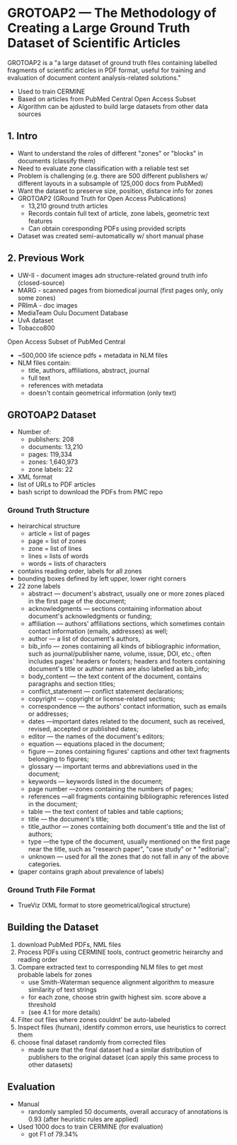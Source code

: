 # GROTOAP2 — The Methodology of Creating a Large Ground Truth Dataset of Scientific Articles

GROTOAP2 is a "a large dataset of ground truth files containing labelled fragments of scientific articles in PDF format, useful for training and evaluation of document content analysis-related solutions."

* Used to train CERMINE
* Based on articles from PubMed Central Open Access Subset
* Algorithm can be ajdusted to build large datasets from other data sources

## 1. Intro
* Want to understand the roles of different "zones" or "blocks" in documents (classify them)
* Need to evaluate zone classification with a reliable test set
* Problem is challenging (e.g. there are 500 different publishers w/ different layouts in a subsample of 125,000 docs from PubMed)
* Want the dataset to preserve size, position, distance info for zones
* GROTOAP2 (GRound Truth for Open Access Publications)
    * 13,210 ground truth articles
    * Records contain full text of article, zone labels, geometric text features
    * Can obtain coresponding PDFs using provided scripts
* Dataset was created semi-automatically w/ short manual phase

## 2. Previous Work
* UW-II - document images adn structure-related ground truth info (closed-source)
* MARG - scanned pages from biomedical journal (first pages only, only some zones)
* PRImA - doc images
* MediaTeam Oulu Document Database
* UvA dataset
* Tobacco800

Open Access Subset of PubMed Central
* ~500,000 life science pdfs + metadata in NLM files
* NLM files contain:
    * title, authors, affiliations, abstract, journal
    * full text
    * references with metadata
    * doesn't contain geometrical information (only text)
    
## GROTOAP2 Dataset
* Number of:
    * publishers: 208
    * documents: 13,210
    * pages: 119,334
    * zones: 1,640,973
    * zone labels: 22
* XML format
* list of URLs to PDF articles
* bash script to download the PDFs from PMC repo

### Ground Truth Structure
* heirarchical structure
    * article = list of pages
    * page = list of zones
    * zone = list of lines
    * lines = lists of words
    * words = lists of characters
 * contains reading order, labels for all zones
 * bounding boxes defined by left upper, lower right corners
 * 22 zone labels
     * abstract — document's abstract, usually one or more zones placed in the first page of the document;
     * acknowledgments — sections containing information about document's acknowledgments or funding;
     * affiliation — authors' affiliations sections, which sometimes contain contact information (emails, addresses) as well;
     * author — a list of document's authors,
     * bib_info — zones containing all kinds of bibliographic information, such as journal/publisher name, volume, issue, DOI, etc.; often includes pages' headers or footers; headers and footers containing document's title or author names are also labelled as bib_info;
     * body_content — the text content of the document, contains paragraphs and section titles;
     * conflict_statement — conflict statement declarations;
     * copyright — copyright or license-related sections;
     * correspondence — the authors' contact information, such as emails or addresses;
     * dates —important dates related to the document, such as received, revised, accepted or published dates;
     * editor — the names of the document's editors;
     * equation — equations placed in the document;
     * figure — zones containing figures' captions and other text fragments belonging to figures;
     * glossary — important terms and abbreviations used in the document;
     * keywords — keywords listed in the document;
     * page number —zones containing the numbers of pages;
     * references —all fragments containing bibliographic references listed in the document;
     * table — the text content of tables and table captions;
     * title — the document's title;
     * title_author — zones containing both document's title and the list of authors;
     * type —the type of the document, usually mentioned on the first page near the title, such as "research paper", "case study" or * "editorial";
     * unknown — used for all the zones that do not fall in any of the above categories.
* (paper contains graph about prevalence of labels)
### Ground Truth File Format
* TrueViz (XML format to store geometrical/logical structure)

## Building the Dataset
1. download PubMed PDFs, NML files
2. Process PDFs using CERMINE tools, contruct geometric heirarchy and reading order
3. Compare extracted text to corresponding NLM files to get most probable labels for zones
    * use Smith-Waterman sequence alignment algorithm to measure similarity of text strings
    * for each zone, choose strin gwith highest sim. score above a threshold
    * (see 4.1 for more details)
4. Filter out files where zones couldnt' be auto-labeled
5. Inspect files (human), identify common errors, use heuristics to correct them
6. choose final dataset randomly from corrected files
    * made sure that the final dataset had a similar distribution of publishers to the original dataset
(can apply this same process to other datasets)

## Evaluation
* Manual
    * randomly sampled 50 documents, overall accuracy of annotations is 0.93 (after heuristic rules are applied)
* Used 1000 docs to train CERMINE (for evaluation)   
    * got F1 of 79.34%
    

